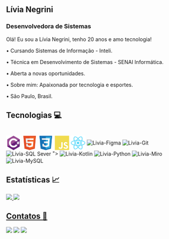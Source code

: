 ## Lívia Negrini

### Desenvolvedora de Sistemas 

<div>Olá! Eu sou a Lívia Negrini, tenho 20 anos e amo tecnologia!</div>

<div>
  <p>  • Cursando Sistemas de Informação - Inteli.</p> 
  <p>  • Técnica em Desenvolvimento de Sistemas - SENAI Informática.</p>
  <p>  • Aberta a novas oportunidades.</p>
  <p>  • Sobre mim: Apaixonada por tecnologia e esportes.</p>
  <p>  • São Paulo, Brasil.</p>
</div>
    
## Tecnologias 💻
<div style="display: inline_block"><br>
  <img align="center" alt="Livia-Csharp" height="40" width="40" src="https://raw.githubusercontent.com/devicons/devicon/master/icons/csharp/csharp-original.svg">
  <img align="center" alt="Livia-HTML" height="40" width="40" src="https://raw.githubusercontent.com/devicons/devicon/master/icons/html5/html5-original.svg">
  <img align="center" alt="Livia-CSS" height="40" width="40" src="https://raw.githubusercontent.com/devicons/devicon/master/icons/css3/css3-original.svg">
  <img align="center" alt="Livia-Js" height="40" width="40" src="https://raw.githubusercontent.com/devicons/devicon/master/icons/javascript/javascript-plain.svg">
  <img align="center" alt="Livia-React" height="40" width="40" src="https://raw.githubusercontent.com/devicons/devicon/master/icons/react/react-original.svg">
  <img align="center" alt="Livia-Figma" height="40" width="40" src="https://www.vectorlogo.zone/logos/figma/figma-icon.svg">
  <img align="center" alt="Livia-Git" height="40" width="40" src="https://www.vectorlogo.zone/logos/git-scm/git-scm-icon.svg">
  <img align="center" alt="Livia-SQL Sever" height="40" width="40" src="<svg viewBox="0 -141.54 1478.201 1478.201" xmlns="http://www.w3.org/2000/svg" fill="#ff0000" stroke="#ff0000"><g id="SVGRepo_bgCarrier" stroke-width="0"></g><g id="SVGRepo_tracerCarrier" stroke-linecap="round" stroke-linejoin="round"></g><g id="SVGRepo_iconCarrier"> <g transform="matrix(.569 0 0 .569 199.451 -82.735)"> <linearGradient id="a" gradientUnits="userSpaceOnUse" x1="-2901.952" y1="923.573" x2="-2061.249" y2="1420.331" gradientTransform="matrix(.1234 0 0 -.1234 1158.33 1550.273)"> <stop offset="0" stop-color="#909ca9"></stop> <stop offset="1" stop-color="#ededee"></stop> </linearGradient> <path fill="url(#a)" d="M1410.773 814.195l-286.9 93.683-249.599 110.161-69.829 18.435c-17.784 16.916-36.431 34.049-56.599 51.397-22.119 19.082-42.72 36.433-58.553 49.008-17.564 13.88-43.587 39.902-56.814 56.38-19.735 24.721-35.348 50.96-42.071 71.13-11.928 36.433-6.07 73.297 16.916 107.346 29.492 43.369 88.261 87.606 156.785 117.749 34.916 15.4 93.683 35.132 137.92 46.19 73.512 18.651 215.771 38.819 294.054 41.857 15.828.65 37.082.65 37.947 0 1.737-1.088 13.881-24.289 27.979-53.129 48.142-98.238 82.838-190.402 101.703-269.119 11.276-47.706 20.166-111.246 26.019-186.492 1.521-21.036 2.169-91.514.868-115.37-1.953-39.033-5.423-70.692-10.84-101.703-.868-4.555-1.088-8.676-.652-8.892.865-.65 3.467-1.517 38.815-11.712l-7.153-16.912v-.005h.004zm-65.49 38.386c2.602 0 9.539 66.573 11.273 108.646.436 8.89.216 14.745-.216 14.745-1.733 0-36.649-20.599-61.583-36.212-21.687-13.663-62.888-40.988-69.393-46.192-2.173-1.517-1.957-1.733 15.828-7.807 30.14-10.194 101.706-33.18 104.091-33.18zm-146.161 48.143c1.953 0 6.937 2.816 18.865 10.191 44.671 27.974 105.393 61.805 131.415 73.083 8.022 3.469 8.887 2.166-9.542 14.746-39.468 26.889-88.697 53.344-148.983 80.018-10.624 4.771-19.514 8.456-19.73 8.456-.432 0 .865-5.418 2.598-11.925 14.53-54.001 22.772-108.647 23.208-152.452.216-21.687.216-21.687 2.169-22.334-.436.217-.22.217 0 .217zm-30.142 11.492c1.297 1.299.432 49.877-1.304 63.104-3.903 31.662-9.975 61.153-19.947 94.335-2.386 8.018-4.558 14.745-4.987 15.177-.872 1.083-30.581-27.975-40.339-39.251-16.916-19.518-30.141-39.035-39.9-58.117-4.988-9.759-12.793-28.84-12.144-29.492 3.469-2.385 117.753-46.622 118.621-45.756zm-141.826 55.731c.216 0 .432 0 .652.216.432.434 1.953 3.905 3.254 7.807 6.937 18.867 22.548 46.624 35.997 64.407 14.746 19.518 34.048 40.334 50.091 53.996 5.207 4.337 9.975 8.456 10.624 9.108 1.304 1.302 1.737 1.083-33.612 14.53-40.981 15.613-85.656 31.226-136.835 47.706a6825.474 6825.474 0 0 0-36.643 11.928c-1.955.652-1.303-.434 4.335-9.323 25.371-39.686 63.97-117.536 85.657-172.618 3.687-9.542 7.373-19.082 8.025-21.251.868-3.038 1.95-4.121 4.768-5.64 1.518-.43 3.038-.866 3.687-.866zm-43.367 17.999c.649.436-10.411 23.637-21.254 44.889-21.036 40.985-44.022 81.323-74.815 130.331-5.204 8.456-10.19 16.265-10.842 17.132-1.083 1.519-1.519 1.083-4.988-5.638-7.373-14.53-13.447-33.181-16.699-50.313-3.254-16.916-2.602-46.406 1.086-64.621 2.816-13.444 2.602-13.227 9.107-16.481 27.757-14.095 117.537-56.166 118.405-55.299zm374.073 15.182v9.107c0 48.359-5.204 114.716-12.797 163.077-1.301 8.456-2.389 15.393-2.602 15.613 0 0-6.288-1.733-13.661-3.905-32.527-10.193-67.875-25.156-99.754-42.718-21.038-11.494-51.612-30.363-50.743-31.231.213-.215 9.323-4.986 19.947-10.625 42.509-22.118 83.274-45.972 118.622-69.609 13.229-8.892 33.176-23.202 37.518-27.107l3.47-2.602zm-537.802 64.185c.867 0 .65 1.735-.651 9.542-.868 5.64-1.951 16.049-2.382 23.202-1.739 31.662 3.469 55.084 19.082 87.177 4.337 8.892 7.809 16.265 7.589 16.48-1.519 1.303-145.074 43.375-190.183 55.734-13.444 3.685-25.152 6.939-26.024 7.153-1.515.436-1.733.22-1.083-3.47 4.987-31.875 29.276-73.512 63.104-108.644 22.554-23.419 40.554-37.08 71.347-54.648 22.119-12.575 56.165-31.439 58.767-32.309.002-.217.218-.217.434-.217zm338.295 60.503c.216-.216 5.42 2.605 11.708 6.29 46.408 26.891 111.03 51.83 166.108 64.623l4.991 1.086-6.941 3.899c-28.84 16.049-123.606 55.515-220.538 91.732-14.098 5.202-27.975 10.409-30.581 11.492-2.602 1.083-4.988 1.735-4.988 1.519 0-.22 3.906-7.809 8.89-17.132 27.107-50.744 54.433-112.547 68.311-155.485 1.739-4.12 2.82-7.805 3.04-8.024zm-34.48 11.278c.22.221-1.517 4.771-3.687 9.975-18.865 45.756-43.59 95.636-75.249 151.583-8.022 14.314-14.746 25.808-14.966 25.808-.213 0-6.721-3.906-14.527-8.676-45.976-28.192-86.743-62.888-113.414-96.501l-3.905-4.771 19.732-5.422c70.696-19.298 130.762-40.116 190.4-65.704 8.459-3.471 15.4-6.292 15.616-6.292zm214.253 74.815s.217.217 0 0c.216 4.988-10.844 49.661-19.953 81.969-7.589 27.107-14.098 48.361-26.022 85.874-5.204 16.485-9.755 30.143-9.975 30.143-.216 0-1.517-.216-2.818-.647-64.405-11.714-122.089-27.977-176.303-49.661-15.182-6.074-36.866-15.833-38.167-16.916-.432-.438 12.58-6.506 29.06-13.663 98.669-43.154 201.024-92.164 236.153-113.196 4.119-2.603 7.373-3.903 8.025-3.903zm-494.646 16.916c.434.432-27.107 40.118-65.709 94.114-13.444 18.867-29.057 40.985-34.911 49.225-5.856 8.241-14.746 21.253-19.734 29.06l-9.112 14.096-9.759-8.24c-11.494-9.544-31.442-29.927-40.333-41.204-18.651-23.201-31.226-47.706-36.214-70.04-2.386-10.411-2.386-15.618-.22-16.265 3.252-.867 61.153-14.53 115.37-27.11 30.143-6.937 65.054-15.177 77.632-18.213 12.579-3.041 22.774-5.423 22.99-5.423zm27.756 10.626l6.937 7.806c31.231 34.914 63.108 60.724 101.708 83.272 6.941 3.906 12.144 7.373 11.708 7.594-1.514 1.083-134.016 48.136-195.385 69.389-34.478 12.143-62.888 21.901-63.102 21.901-.216 0-2.169-1.299-4.341-2.818l-3.901-2.82 6.288-9.106c20.383-29.493 45.976-61.803 101.707-129.028l38.381-46.19zm173.053 123.822c.213-.215 9.755 3.252 21.464 7.594 28.195 10.624 50.527 17.345 80.456 24.936 36.866 9.326 90.211 18.434 121.657 21.035 4.771.432 7.373.868 6.505 1.519-1.521.868-33.395 11.494-56.816 18.867-37.302 11.708-151.149 45.32-243.962 71.995-17.132 4.987-31.879 9.108-32.746 9.323-2.166.436-9.325-1.519-9.325-2.386 0-.431 5.204-7.153 11.494-14.527 31.225-37.3 62.238-78.935 88.044-118.403 7.154-10.846 13.229-19.736 13.229-19.953zm-38.17 1.087c.216.216-15.179 24.936-42.066 67.439-11.496 17.999-24.291 38.383-28.846 45.54-4.337 6.939-10.842 17.784-14.527 23.854l-6.29 11.061-3.252-.868c-7.809-2.169-62.672-21.471-77.202-27.325-18-7.157-36.649-15.829-50.529-23.202-17.346-9.326-39.03-23.206-37.297-23.637.433-.216 30.143-8.243 65.922-17.999 94.984-25.809 147.678-40.77 182.161-51.612 6.29-1.952 11.71-3.471 11.926-3.251zm269.985 63.318h.216c.868 2.171-34.26 99.755-47.06 130.547-2.815 6.939-3.896 8.677-5.417 8.456-3.687-.213-54.646-7.37-85.66-11.925-53.994-8.24-144.641-24.073-167.409-29.275l-5.204-1.083 32.307-7.378c69.396-15.613 102.791-24.069 136.619-34.478 42.722-13.011 85.011-29.276 127.729-49.225 6.722-3.037 12.361-5.422 13.879-5.639z"></path> <linearGradient id="b" gradientUnits="userSpaceOnUse" x1="-2882.7" y1="10288.81" x2="-2206.249" y2="10288.81" gradientTransform="matrix(.1234 0 0 -.1234 1158.33 1550.273)"> <stop offset="0" stop-color="#939fab"></stop> <stop offset="1" stop-color="#dcdee1"></stop> </linearGradient> <path fill="url(#b)" d="M1114.983 145.414c-4.771-.647-81.757 27.11-131.415 47.275-67.01 27.327-119.052 53.351-151.148 75.899-11.925 8.461-26.891 23.422-29.273 29.276-.867 2.169-1.303 4.771-1.303 7.373l29.06 27.541 69.175 22.119 164.594 29.493 188.228 32.312 1.953-16.264c-.649 0-1.085-.216-1.73-.216l-24.728-3.905-4.984-8.89c-25.59-45.107-53.781-101.056-70.261-138.789-12.793-29.276-24.938-63.102-31.662-87.391-3.687-14.746-4.119-15.613-6.501-15.829v-.005h-.005zm-3.474 11.063h.223c.213.214 1.081 6.29 1.95 13.442 3.683 30.364 10.411 59.635 21.035 91.297 8.022 23.855 8.022 22.555-1.301 19.734-22.119-6.07-121.221-23.202-193-33.177-11.494-1.519-21.253-3.036-21.253-3.252-.867-.867 51.827-28.41 75.031-39.25 29.709-13.665 111.246-47.711 117.315-48.794zm-209.047 97.15l8.461 2.816c45.97 15.616 161.551 37.736 225.31 42.94 7.154.651 13.229 1.303 13.442 1.303.216.216-5.852 3.469-13.661 7.154-30.79 15.397-64.621 34.264-88.042 48.794-6.937 4.335-13.229 7.807-14.094 7.807-.868 0-5.42-.868-10.191-1.519l-8.674-1.303-21.683-21.253c-38.167-37.08-68.094-65.704-79.588-76.549l-11.28-10.19zm-8.671 6.721l30.576 38.168c16.696 21.035 33.611 41.635 37.301 46.187 3.683 4.557 6.721 8.245 6.505 8.461-.868.65-44.236-7.809-67.226-13.011-23.637-5.423-33.395-8.025-47.924-12.577l-11.928-3.905v-3.038c.216-14.53 18.651-36.214 49.877-58.331l2.819-1.954zm259.791 52.046c.869 0 1.95 1.951 4.552 7.806 7.373 16.263 30.364 60.07 35.997 68.526 1.74 2.822 4.771 3.038-25.802-1.95-73.512-11.93-97.152-15.829-97.152-16.263 0-.216 2.169-1.735 4.988-3.254 22.771-12.575 45.756-28.624 66.142-45.756 4.988-4.121 9.542-8.024 10.407-8.676.216-.433.652-.649.868-.433z"></path> <radialGradient id="c" cx="-14217.448" cy="7277.705" r="898.12" gradientTransform="matrix(-.1185 -.0178 -.036 .237 -198.955 -1314.415)" gradientUnits="userSpaceOnUse"> <stop offset="0" stop-color="#ee352c"></stop> <stop offset="1" stop-color="#a91d22"></stop> </radialGradient> <path fill="url(#c)" d="M804.66 294.828s-4.768 7.593-.215 18.87c2.822 6.937 11.061 15.393 20.384 24.069 0 0 96.5 94.114 108.211 107.561 53.344 61.585 76.549 122.305 78.718 206.012 1.301 53.78-8.894 101.054-34.264 155.919-45.106 98.453-140.307 207.098-287.117 327.67l21.472-7.157c13.878-10.411 32.745-21.467 76.982-45.756 102.137-55.952 217.071-107.346 358.028-160.258 202.971-76.335 536.715-165.681 726.676-194.736l19.737-3.038-3.038-4.771c-17.345-26.891-29.276-43.587-43.59-61.369-41.633-51.612-92.157-93.463-153.964-128.161-85.007-47.489-194.956-84.571-334.173-112.112-26.239-5.207-83.923-15.181-130.763-22.337-99.321-15.393-163.51-26.021-234.203-38.165-25.37-4.339-63.323-10.843-88.478-16.263-13.011-2.822-37.947-8.676-57.464-15.398-15.613-6.075-38.168-12.147-42.939-30.58zm55.952 54.216c.214-.214 3.683 1.083 8.24 2.602 8.24 2.816 18.865 6.07 31.446 9.542a1599.47 1599.47 0 0 0 28.624 7.589c13.011 3.251 23.852 6.288 24.068 6.288 1.521 1.519 23.424 71.558 30.797 98.449 2.815 10.195 4.988 18.867 4.771 18.867-.223.22-2.605-3.469-5.423-8.456-25.373-44.673-65.491-89.995-111.899-126.428-6.069-4.333-10.624-8.237-10.624-8.453zm106.692 29.492c1.085 0 5.856.651 11.708 1.951 36.866 8.24 103.008 20.818 145.293 27.975 7.157 1.083 12.797 2.387 12.797 2.818 0 .436-2.605 1.951-5.859 3.688-7.153 3.685-35.997 20.815-45.536 27.322-24.073 16.047-45.756 33.395-61.371 49.008-6.288 6.29-11.712 11.494-11.712 11.494s-1.297-3.685-2.386-8.242c-7.802-30.143-24.069-74.816-38.815-106.258-2.386-4.986-4.339-9.541-4.339-9.973 0 .433 0 .217.22.217zm187.795 35.781c1.301.432 3.47 7.806 7.806 24.069 8.025 31.446 11.712 66.576 10.411 99.321-.436 9.108-.868 17.564-1.304 18.651l-.649 2.166-11.276-3.685c-23.204-7.373-60.935-18.435-93.245-27.541-18.436-4.988-33.395-9.542-33.395-9.975 0-1.303 26.891-28.192 38.383-38.383 21.898-19.303 81.316-65.275 83.269-64.623zm14.963 2.166c.652-.647 89.779 14.746 130.331 22.554 30.145 5.854 73.948 14.963 76.549 16.049 1.301.432-3.254 3.034-17.784 9.539-57.248 25.808-99.754 49.008-142.036 77.202-11.06 7.373-20.386 13.444-20.602 13.444-.216 0-.433-6.287-.433-13.878 0-41.201-8.241-82.838-23.424-117.968-1.517-3.47-2.818-6.722-2.601-6.942zm230.516 45.542c.652.65-2.169 18.217-4.771 28.624-7.806 32.312-28.84 80.24-54.643 125.343-4.558 8.024-8.677 14.53-9.114 14.746-.429.216-6.285-3.038-13.009-6.941-25.154-14.746-53.778-28.624-85.007-41.637-8.671-3.685-16.263-6.723-16.48-7.153-1.521-1.303 68.308-47.493 105.174-69.612 29.276-17.781 76.982-44.239 77.85-43.37zm16.48 2.601c1.953 0 41.421 10.844 62.019 16.916 50.963 15.181 109.512 36.648 147.679 53.996l15.828 7.159-11.056 2.6c-93.245 21.467-173.049 46.192-250.034 77.418-6.289 2.602-11.928 4.771-12.357 4.771-.436 0 1.733-4.987 4.552-11.061 23.204-49.225 38.167-100.62 41.85-144.427.221-4.121.867-7.372 1.519-7.372zm-392.938 90.213c.649-.652 30.793 6.506 47.057 11.056 24.721 6.942 77.198 24.505 77.198 25.808 0 .216-5.853 5.204-12.79 11.278-28.408 23.637-55.734 48.572-88.481 80.234-9.759 9.328-17.997 16.917-18.429 16.917-.436 0-.649-1.304-.436-3.038 4.987-36.433 3.906-83.272-3.034-130.763-.653-6.074-1.302-11.276-1.085-11.492zm633.433.652c.429.431-13.881 22.984-22.988 35.777-13.009 18.649-32.098 43.375-75.252 97.588-22.765 28.622-48.358 60.936-56.812 71.778-8.678 10.842-15.831 19.948-16.051 19.948-.216 0-3.031-3.901-6.069-8.671-24.289-36.433-53.349-68.311-87.829-96.935-6.505-5.423-13.658-11.278-16.044-13.013-2.386-1.734-4.339-3.469-4.339-3.685 0-.649 36.862-16.483 64.841-27.757 49.01-19.952 115.794-43.805 165.892-59.203 26.24-8.239 54.215-16.263 54.651-15.827zm16.696 4.334c.865-.215 6.072 2.387 12.361 6.07 52.697 30.143 104.305 68.962 145.077 108.864 11.492 11.278 39.9 40.77 39.464 40.986 0 0-9.975.867-21.683 1.733-91.296 6.942-208.178 26.239-320.511 53.345-7.589 1.733-14.31 3.252-14.746 3.252-.429 0 8.025-8.456 18.653-18.647 65.922-63.538 96.067-103.656 131.628-175.22 4.986-10.623 9.325-19.731 9.757-20.383-.216 0-.216 0 0 0zm-482.936 49.446c3.038.647 31.229 13.88 52.48 24.503 19.517 9.755 48.794 25.372 50.311 26.671.216.216-10.195 5.638-22.984 11.928-40.772 20.384-75.684 39.682-112.118 61.802-10.408 6.29-19.082 11.497-19.298 11.497-.868 0-.652-.872 5.204-11.497 19.518-35.561 35.129-78.065 44.023-119.486.864-3.252 1.733-5.418 2.382-5.418zm-28.192 5.202c.652.652-6.721 27.323-11.273 41.853-8.894 27.541-23.856 62.02-38.383 88.043-3.474 6.069-8.677 14.961-11.496 19.948l-5.42 8.674-12.144-11.707c-14.094-13.663-25.59-22.12-40.333-29.712-5.859-3.033-10.411-5.638-10.411-6.069 0-1.735 37.082-35.347 65.49-59.635 20.383-17.566 63.321-52.045 63.97-51.395zm172.404 70.913l10.627 6.937c24.282 15.833 52.906 36.866 74.813 55.298 12.357 10.19 36.21 31.662 40.985 36.866l2.598 2.822-17.561 4.986c-99.321 27.538-176.087 52.043-265.649 85.007-9.975 3.685-18.433 6.721-19.085 6.721-1.297 0-2.385 1.083 19.954-19.519 57.251-52.691 107.992-110.812 145.726-167.411l7.592-11.707zm-45.324 11.276c.432.432-29.276 42.284-47.06 65.922-21.251 28.192-58.985 75.465-85.007 106.256-10.84 12.797-20.163 23.422-20.599 23.64-.652.216-.868-3.036-.868-8.024 0-26.242-6.721-54.216-18.433-78.068-4.988-9.975-5.856-12.361-4.768-13.444 4.119-3.688 67.223-39.686 107.123-61.153 26.89-14.312 68.956-35.563 69.612-35.129zm-274.107 67.225c.652 0 5.64 2.6 11.279 5.638 13.878 7.589 26.239 16.046 37.298 25.156.432.432-5.204 4.988-12.577 10.406-20.602 14.746-51.828 38.385-70.041 52.915-19.088 15.18-19.734 15.613-17.568 12.361 14.314-21.903 21.467-34.264 29.06-50.093 6.721-14.094 13.442-30.793 18.213-45.323 1.734-6.289 3.904-11.06 4.336-11.06zm73.083 57.248c1.081-.214 2.386 1.735 8.238 10.411 12.361 18.429 21.903 43.154 24.292 63.104l.429 4.339-29.705 11.494c-53.133 20.599-102.139 40.985-135.322 56.162-9.322 4.339-25.587 12.144-36.211 17.352-10.627 5.418-19.301 9.539-19.301 9.323s6.721-5.204 14.961-11.278c64.844-47.055 121.007-98.669 163.076-150.279 4.555-5.423 8.677-10.411 9.107-10.627l.436-.001zm-33.612 8.242c.868.867-23.853 28.84-40.768 45.971-41.853 42.723-83.273 76.12-134.669 108.649-6.505 4.119-12.359 7.804-13.011 8.24-1.519.867.432-1.303 22.986-25.808 14.314-15.397 25.155-28.408 37.516-44.453 8.24-10.624 9.759-12.143 21.688-20.604 31.878-22.987 105.39-72.864 106.258-71.995z"></path> </g> <path fill="#e60000" d="M265.747 900.102c-2.276 0-4.553.217-6.809.217-45.975 2.45-76.983 22.683-95.113 62.195-15.506 35.735-13.813 82.446.174 118.4 16.265 35.131 42.547 53.672 86.416 60.675 9.282 1.52 15.506 6.616 33.483 27.606l22.12 25.915h40.118l-26.676-26.892c-14.746-14.745-26.673-27.584-26.673-28.712 0-1.127 5.641-3.599 12.469-5.68 22.51-6.812 41.203-24.202 54.279-50.854 10.583-21.402 12.102-28.018 13.619-54.646 3.969-79.26-37.82-128.813-107.409-128.247l.002.023zm35.173 207.27c-19.517 9.453-47.857 11.34-66.356 4.553-19.127-7.025-37.646-26.889-45.975-49.377-9.259-24.591-7.937-69.956 2.646-90.386 17.023-32.528 39.534-47.49 72.43-47.49 48.792 0 76.549 29.884 80.171 86.048 2.863 46.885-12.838 82.058-42.895 96.632l-.021.02zm693.025-139.568c-16.828 0-29.709 6.811-38.385 20.231l-6.809 10.627v-27.628h-29.123v165.678h29.104v-52.956c0-48.424.604-54.084 7.371-67.335 9.326-18.172 25.371-27.234 40.879-22.897l10.408 3.036v-28.712h-13.445v-.044zm-171.098-1.519c-5.705 0-11.756.76-17.781 2.084-38.971 10.19-60.938 47.489-59.594 85.873 0 32.139 6.244 48.206 21.752 65.057 31.77 26.065 60.502 28.146 99.275 14.161 6.615-2.819 13.814-6.072 13.814-6.072v-26.065l-13.814 7.156c-31.379 13.661-55.016 13.661-73.949-2.43-12.076-12.296-17.391-27.042-19.84-43.868h117.426v-22.339c0-45.539-27.41-74.294-67.313-73.557h.024zm-47.492 72.647s4.338-28.407 20.428-39.554c7.744-5.466 16.633-8.11 25.328-8.11 8.719 0 17.414 2.818 24.592 8.306 14.748 11.341 17.219 39.143 17.219 39.143h-87.566v.215h-.001zm-702.111-29.881c-31.573-19.128-45.582-32.921-43.869-49.185 4.9-44.997 60.503-38.773 91.295-21.749l.219-30.272s-17.024-7.373-41.421-7.764c-37.429-.564-61.63 11.709-72.97 36.691-16.656 36.865-1.908 64.665 51.396 95.677 29.925 17.412 43.152 32.528 43.152 49.008 0 34.047-41.05 45.931-83.401 24.57-8.716-4.337-16.09-7.959-16.48-7.959-1.519 9.651-.736 32.745-.736 32.745s13.012 5.466 32.527 9.236c48.4 9.65 92.445-13.054 96.608-49.919 3.622-34.609-8.893-52.761-56.318-81.104l-.002.025zm1178.454-43.155c-5.682 0-11.711.78-18 2.103-38.924 10.192-60.85 47.492-59.354 85.876 0 32.095 6.225 48.011 21.729 64.838 31.771 26.089 60.504 28.191 99.473 14.184 6.592-2.818 13.77-6.026 13.77-6.026v-26.109l-13.791 7.197c-31.443 13.619-55.082 13.619-73.947-2.471-12.145-12.274-17.414-26.847-19.865-43.871h117.232v-22.336c0-45.321-27.412-74.099-67.313-73.339l.066-.046zm-47.492 72.646s4.381-28.365 20.449-39.729c7.721-5.485 16.611-8.132 25.307-8.132 8.674 0 17.414 2.819 24.594 8.327 14.746 11.342 17.219 39.338 17.219 39.338h-87.545l-.024.196zm-533.809-29.123c-31.573-19.083-45.54-32.92-43.848-49.185 4.9-45.02 60.504-38.773 91.296-21.749l.218-30.272s-17.024-7.374-41.421-7.722c-37.429-.563-61.63 11.711-72.991 36.692-16.633 36.864-1.692 64.666 51.437 95.677 29.884 17.393 43.111 32.312 43.111 48.792 0 34.047-41.029 46.126-83.381 24.569-8.674-4.337-16.046-7.916-16.48-7.916-1.519 9.649-.736 32.746-.736 32.746s12.858 5.27 32.31 9.237c48.445 9.672 92.51-13.012 96.653-49.877 3.6-34.437-8.891-52.587-56.167-80.952v-.04zm752.421-42.005c-16.828 0-29.859 6.829-38.383 20.254l-6.811 10.582v-27.583h-29.123V1136.3h29.102v-52.954c0-48.403.584-54.085 7.375-67.313 9.324-18.15 25.369-27.235 40.875-22.878l10.408 3.035v-28.775h-13.443zm-984.021 41.05V902.941h-29.361v233.728h123.478v-27.604h-94.116v-100.601zm679.015 32.896l-24.201 62.975-23.27-63.322-23.637-70.173h-30.055c19.475 55.212 40.658 111.376 62.02 165.829 9.26.216 18.541 0 27.799 0l32.682-82.058 33.287-83.75h-28.732s-12.688 33.266-25.914 70.521l.021-.022zM506.455 839.251c4.728 0 8.674-1.516 11.927-4.769 3.208-3.211 4.9-6.984 4.9-11.711 0-4.728-1.692-8.675-4.9-11.711-3.253-3.035-7.005-4.555-11.711-4.555-4.769 0-8.717 1.52-11.927 4.728-3.252 3.211-4.727 7.158-4.727 11.712 0 4.771 1.519 8.716 4.727 11.711 3.037 3.034 6.984 4.553 11.711 4.553v.042zm-10.408-26.889c2.818-2.818 6.245-4.121 10.625-4.121 4.121 0 7.548 1.303 10.411 4.121 2.819 2.819 4.337 6.245 4.337 10.409 0 4.163-1.518 7.764-4.337 10.582-2.862 2.817-6.29 4.163-10.411 4.163-4.185 0-7.59-1.301-10.408-4.163-2.819-2.818-4.337-6.419-4.337-10.582 0-4.164 1.301-7.589 4.12-10.409zm7.003 11.928h1.908c1.346 0 2.668 1.3 3.795 3.773l2.279 5.116h3.577l-2.818-5.683c-1.149-2.275-2.276-3.598-3.6-3.969 1.67-.39 2.992-.953 3.947-2.082.952-.974 1.3-2.298 1.3-3.795 0-1.734-.542-3.034-1.69-3.989-1.302-1.084-3.384-1.669-6.074-1.669h-6.026v21.187h3.035v-8.891l.367.002zm0-9.846h2.647c1.908 0 3.253.39 3.99.953.716.564.911 1.303.911 2.646 0 2.45-1.52 3.601-4.337 3.601h-3.252v-7.2h.041zm-485.018 7.958c0-7.373-.216-12.858-.39-16.09h.174c.758 3.814 1.691 6.657 2.45 8.543l28.19 62.975h4.728l28.19-63.538c.761-1.733 1.52-4.337 2.452-7.959h.216c-.563 6.29-.758 11.754-.758 16.112v55.581h9.648v-82.622h-12.1L54.919 852.87c-.955 2.276-2.278 5.683-3.969 10.193h-.392c-.563-2.234-1.886-5.639-3.772-9.803l-25.33-58.053H8.598v82.621h9.281v-55.385l.153-.041zm96.045.154h8.329v51.458h-8.329v-51.458zm4.164-18.868c1.736 0 3.21-.587 4.337-1.734 1.15-1.129 1.91-2.603 1.91-4.337 0-1.692-.565-3.211-1.887-4.337-1.171-1.15-2.668-1.737-4.381-1.737-1.69 0-3.208.587-4.338 1.737-1.146 1.126-1.907 2.645-1.907 4.337 0 1.887.586 3.208 1.907 4.337 1.304 1.147 2.647 1.734 4.338 1.734h.021zm63.54 71.455v-9.066c-4.555 3.405-9.456 5.098-14.53 5.098-6.07 0-10.995-2.081-14.595-6.07-3.577-3.947-5.485-9.436-5.485-16.266 0-7.156 1.908-12.84 5.854-17.177 3.795-4.163 8.719-6.245 14.748-6.245 4.922 0 9.647 1.52 14.009 4.557v-9.65c-3.968-2.082-8.5-3.037-13.619-3.037-9.456 0-16.827 3.037-22.335 8.894-5.466 5.854-8.285 13.813-8.285 23.42 0 8.543 2.45 15.722 7.548 21.209 5.312 5.637 12.102 8.5 20.428 8.5 6.438-.178 11.707-1.523 16.262-4.167zm23.831-27.433c0-6.788 1.518-12.273 4.337-16.049 2.647-3.403 5.855-5.116 9.65-5.116 3.21 0 5.486.585 7.155 1.908v-9.846c-1.3-.563-3.187-.758-5.637-.758-3.405 0-6.439 1.146-9.107 3.253-2.819 2.231-5.074 5.638-6.397 9.975h-.216v-12.08h-9.433v58.985h9.454V847.71h.194zm54.279 31.443c8.892 0 16.048-2.863 21.36-8.543 5.29-5.641 7.936-13.229 7.936-22.686 0-9.647-2.427-17.021-7.372-22.51-4.9-5.483-11.711-8.132-20.603-8.132s-16.048 2.647-21.36 7.764c-5.681 5.641-8.674 13.599-8.674 23.813 0 8.891 2.429 16.265 7.548 21.751 5.29 5.68 12.295 8.521 21.165 8.521v.022zm-13.445-48.055c3.6-3.795 8.329-5.683 14.182-5.683 6.074 0 10.627 1.888 14.01 5.683 3.404 3.969 5.097 9.63 5.097 17.197 0 7.198-1.519 12.859-4.729 16.654-3.208 3.969-7.936 6.071-14.183 6.071-6.071 0-10.777-2.104-14.377-6.071-3.577-3.99-5.291-9.456-5.291-16.654-.368-7.156 1.519-13.01 5.291-17.197zm84.141 42.916c3.599-3.208 5.509-7.155 5.509-12.102 0-4.337-1.52-7.936-4.338-10.777-2.3-2.275-5.854-4.337-10.994-6.419-4.556-1.906-7.374-3.6-8.893-4.923-1.517-1.517-2.45-3.402-2.45-6.071 0-2.45.955-4.337 2.821-5.855 1.908-1.516 4.337-2.253 7.59-2.253 5.096 0 9.454 1.343 13.443 4.185v-9.456c-3.816-1.906-7.958-2.817-12.686-2.817-6.071 0-11.189 1.671-14.964 4.899-3.969 3.212-5.854 7.375-5.854 12.274 0 4.337 1.3 7.938 3.771 10.582 2.082 2.256 5.641 4.556 10.583 6.614 4.729 2.083 7.938 3.968 9.65 5.485 1.691 1.52 2.45 3.405 2.45 5.641 0 5.506-3.772 8.349-11.146 8.349-5.682 0-10.776-1.866-15.333-5.638v10.189c4.121 2.475 9.066 3.601 14.53 3.601 7.005-.368 12.49-2.081 16.264-5.486l.047-.022zm45.019-56.73c-8.893 0-16.048 2.647-21.361 7.764-5.638 5.641-8.674 13.599-8.674 23.813 0 8.891 2.452 16.265 7.547 21.751 5.313 5.68 12.295 8.521 21.187 8.521 9.107 0 16.048-2.861 21.36-8.545 5.313-5.637 7.958-13.227 7.958-22.683 0-9.65-2.472-17.022-7.374-22.509-5.115-5.487-11.927-8.133-20.601-8.133l-.042.021zm18.345 31.012c0 7.198-1.518 12.859-4.727 16.654-3.21 3.969-7.938 6.071-14.184 6.071-6.074 0-10.778-2.104-14.379-6.071-3.577-3.99-5.29-9.456-5.29-16.654 0-7.59 1.888-13.444 5.683-17.393 3.576-3.773 8.306-5.682 14.182-5.682 5.854 0 10.561 1.907 13.964 5.682 3.037 4.163 4.729 9.824 4.729 17.393h.022zm25.547 29.513h9.433v-51.068h13.813v-7.938H428.93v-9.108c0-8.282 3.208-12.446 9.845-12.446 2.234 0 4.511.563 6.203 1.518v-8.521c-1.692-.759-3.969-.932-6.812-.932-5.095 0-9.258 1.519-12.664 4.727-3.969 3.773-6.071 8.674-6.071 15.312v9.672h-9.978v7.936h9.978v50.876l.067-.028zm38.75-16.091c0 11.538 5.098 17.414 15.506 17.414 3.774 0 6.614-.606 8.891-1.951v-8.11c-1.734 1.302-3.795 1.91-6.071 1.91-3.208 0-5.464-.762-6.788-2.475-1.345-1.689-2.103-4.554-2.103-8.501v-33.286h14.961v-7.938h-14.961v-17.39c-3.253 1.127-6.44 2.082-9.456 3.034v14.355h-10.192v7.938h10.192v34.979l.021.021zm1014.88 108.73c-3.209-3.034-7.004-4.553-11.709-4.553-4.77 0-8.719 1.519-11.928 4.771-3.209 3.188-4.729 7.155-4.729 11.711 0 4.728 1.52 8.675 4.705 11.709 3.211 3.036 7.156 4.556 11.928 4.556 4.705 0 8.674-1.52 11.928-4.729 3.188-3.253 4.879-7.004 4.879-11.709-.174-4.771-1.887-8.719-5.096-11.754l.022-.002zm-1.517 22.338c-2.82 2.818-6.246 4.119-10.41 4.119-4.119 0-7.545-1.301-10.408-4.119-2.818-2.863-4.338-6.441-4.338-10.627 0-4.121 1.301-7.545 4.164-10.408 2.818-2.817 6.225-4.121 10.582-4.121 4.121 0 7.549 1.304 10.41 4.121 2.818 2.863 4.336 6.287 4.336 10.408 0 4.382-1.301 7.764-4.336 10.627zm-8.502-9.651c1.691-.39 3.037-1.149 3.969-2.081.955-.977 1.303-2.301 1.303-3.815 0-1.692-.543-3.037-1.691-3.969-1.301-1.085-3.404-1.671-6.07-1.671h-6.029v21.164h3.037v-8.891h1.885c1.303 0 2.604 1.3 3.773 3.773l2.254 5.096h3.602l-2.818-5.683c-.977-2.472-2.105-3.601-3.252-3.97l.037.047zm-2.082-1.907h-3.252v-7.155h2.668c1.887 0 3.209.345 3.969.932.758.563.932 1.301.932 2.646 0 2.45-1.518 3.579-4.336 3.579l.019-.002zM933.443 816.353h2.646v-21.187h7.002v-2.646h-16.652v2.646h7.006v21.187h-.002zm16.047-15.917c0-2.062 0-3.753-.152-4.705.174 1.126.564 1.887.738 2.45l8.133 18.172h1.301l8.152-18.347c.219-.563.393-1.301.76-2.275-.174 1.887-.174 3.401-.174 4.553v16.048h2.82V792.52h-3.406l-7.371 16.438c-.174.587-.762 1.734-1.129 3.037h-.217c-.152-.761-.541-1.519-1.084-2.818l-7.373-16.655h-3.816v23.854h2.666v-15.917l.152-.023z"></path> </g></svg>">
  <img align="center" alt="Livia-Kotlin" height="40" width="40" src="https://www.svgrepo.com/show/303617/kotlin-1-logo.svg">
  <img align="center" alt="Livia-Python" height="40" width="40" src="https://www.svgrepo.com/show/374016/python.svg">
  <img align="center" alt="Livia-Miro" height="40" width="40" src="https://www.svgrepo.com/show/473728/miro.svg">
   <img align="center" alt="Livia-MySQL" height="40" width="40" src="https://www.svgrepo.com/show/303251/mysql-logo.svg">
</div>

  ## Estatísticas 📈
<div>
  <a href="https://github.com/livianegrini">
  <img height="180em" src="https://github-readme-stats.vercel.app/api?username=livianegrini&show_icons=true&theme=dark&include_all_commits=true&count_private=true"/>
  <img height="180em" src="https://github-readme-stats.vercel.app/api/top-langs/?username=livianegrini&layout=compact&langs_count=7&theme=dark"/>
</div>
    
  ## Contatos 📌
<div>
  <a href="https://br.linkedin.com/in/l%C3%ADvia-negrini-421163213" target="_blank"><img src="https://img.shields.io/badge/-LinkedIn-%230077B5?style=for-the-badge&logo=linkedin&logoColor=white" target="_blank"></a>
  <a href = "mailto:"><img src="https://img.shields.io/badge/-Gmail-%23333?style=for-the-badge&logo=gmail&logoColor=white" target="_blank"></a>
  <a href="https://instagram.com/livia.negrini" target="_blank"><img src="https://img.shields.io/badge/-Instagram-%23E4405F?style=for-the-badge&logo=instagram&logoColor=white" target="_blank"></a>
</div>
